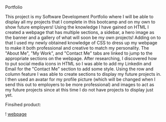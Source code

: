 Portfolio


This project is my Software Development Portfolio where I will be able to display all my projects that I complete in this bootcamp and on my own to show future employers! Using the knowledge I have gained on HTML I created a webpage that has multiple sections, a sidebar, a hero image as the banner and a gallery of what will soon be my own projects! Adding on to that I used my newly obtained knowledge of CSS to dress up my webpage to make it both professional and creative to match my personality. The "About Me", "My Work", and "Contact Me" tabs are linked to jump to the appropriate sections on the webpage. After researching, I discovered how to put social media icons in HTML so I was able to add my Linkedin and Email for the "Contact Me" section to add some style. Using the row and column feature I was able to create sections to display my future projects in. I then used an avatar for my profile picture (which will be changed when I send this out to employers to be more professional) and images to act as my future projects since at this time I do not have projects to display just yet.


Finsihed product:

! [webpage](./Assets/Images/webpage-screenshot.gif)

